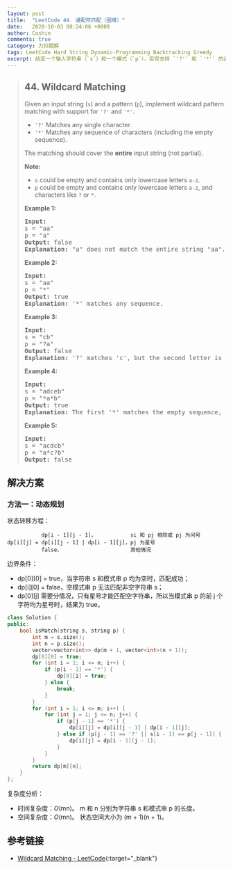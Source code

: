 ```yaml
---
layout: post
title:  "LeetCode 44. 通配符匹配（困难）"
date:   2020-10-03 08:24:06 +0800
author: Coshin
comments: true
category: 力扣题解
tags: LeetCode Hard String Dynamic-Programming Backtracking Greedy
excerpt: 给定一个输入字符串（`s`）和一个模式（`p`），实现支持 `'?'` 和 `'*'` 的通配符模式匹配。
---
```

> ## 44. Wildcard Matching
> 
> Given an input string (`s`) and a pattern (`p`), implement wildcard pattern
> matching with support for `'?'` and `'*'`.
> 
> * `'?'` Matches any single character.
> * `'*'` Matches any sequence of characters (including the empty sequence).
> 
> The matching should cover the **entire** input string (not partial).
> 
> **Note:**
> 
> * `s` could be empty and contains only lowercase letters `a-z`.
> * `p` could be empty and contains only lowercase letters `a-z`, and characters
> like `?` or `*`.
> 
> **Example 1:**
> 
> <pre>
> <strong>Input:</strong>
> s = "aa"
> p = "a"
> <strong>Output:</strong> false
> <strong>Explanation:</strong> "a" does not match the entire string "aa".
> </pre>
> 
> **Example 2:**
> 
> <pre>
> <strong>Input:</strong>
> s = "aa"
> p = "*"
> <strong>Output:</strong> true
> <strong>Explanation:</strong> '*' matches any sequence.
> </pre>
> 
> **Example 3:**
> 
> <pre>
> <strong>Input:</strong>
> s = "cb"
> p = "?a"
> <strong>Output:</strong> false
> <strong>Explanation:</strong> '?' matches 'c', but the second letter is 'a', which does not match 'b'.
> </pre>
> 
> **Example 4:**
> 
> <pre>
> <strong>Input:</strong>
> s = "adceb"
> p = "*a*b"
> <strong>Output:</strong> true
> <strong>Explanation:</strong> The first '*' matches the empty sequence, while the second '*' matches the substring "dce".
> </pre>
> 
> **Example 5:**
> 
> <pre>
> <strong>Input:</strong>
> s = "acdcb"
> p = "a*c?b"
> <strong>Output:</strong> false
> </pre>

## 解决方案

### 方法一：动态规划

状态转移方程：
```
           dp[i - 1][j - 1]，           si 和 pj 相同或 pj 为问号
dp[i][j] = dp[i][j - 1] | dp[i - 1][j]，pj 为星号
           false，                      其他情况
```

边界条件：
* dp[0][0] = true，当字符串 s 和模式串 p 均为空时，匹配成功；
* dp[i][0] = false，空模式串 p 无法匹配非空字符串 s；
* dp[0][j] 需要分情况，只有星号才能匹配空字符串，所以当模式串 p 的前 j 个字符均为星号时，结果为 true。

```cpp
class Solution {
public:
    bool isMatch(string s, string p) {
        int m = s.size();
        int n = p.size();
        vector<vector<int>> dp(m + 1, vector<int>(n + 1));
        dp[0][0] = true;
        for (int i = 1; i <= n; i++) {
            if (p[i - 1] == '*') {
                dp[0][i] = true;
            } else {
                break;
            }
        }
        for (int i = 1; i <= m; i++) {
            for (int j = 1; j <= n; j++) {
                if (p[j - 1] == '*') {
                    dp[i][j] = dp[i][j - 1] | dp[i - 1][j];
                } else if (p[j - 1] == '?' || s[i - 1] == p[j - 1]) {
                    dp[i][j] = dp[i - 1][j - 1];
                }
            }
        }
        return dp[m][n];
    }
};
```

复杂度分析：
* 时间复杂度：*O*(mn)。
  m 和 n 分别为字符串 s 和模式串 p 的长度。
* 空间复杂度：*O*(mn)。
  状态空间大小为 (m + 1)(n + 1)。

## 参考链接

* [Wildcard Matching - LeetCode](https://leetcode.com/problems/wildcard-matching/){:target="_blank"}
